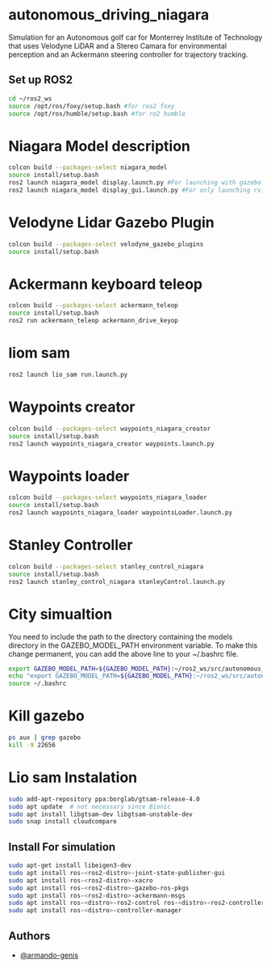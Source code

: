 # autonomous_driving_niagara
Simulation for an Autonomous golf car for Monterrey Institute of Technology that uses Velodyne LiDAR and a Stereo Camara for environmental perception and an Ackermann steering controller for trajectory tracking.

 ## Set up ROS2
```bash
cd ~/ros2_ws
source /opt/ros/foxy/setup.bash #for ros2 foxy
source /opt/ros/humble/setup.bash #for ro2 humble
```

# Niagara Model description
```bash
colcon build --packages-select niagara_model
source install/setup.bash
ros2 launch niagara_model display.launch.py #For launching with gazebo and rviz
ros2 launch niagara_model display_gui.launch.py #For only launching rviz
```

# Velodyne Lidar Gazebo Plugin
```bash
colcon build --packages-select velodyne_gazebo_plugins
source install/setup.bash
```

# Ackermann keyboard teleop
```bash
colcon build --packages-select ackermann_teleop
source install/setup.bash
ros2 run ackermann_teleop ackermann_drive_keyop
```

# liom sam
```bash
ros2 launch lio_sam run.launch.py
```

# Waypoints creator
```bash
colcon build --packages-select waypoints_niagara_creator
source install/setup.bash
ros2 launch waypoints_niagara_creator waypoints.launch.py
```
# Waypoints loader
```bash
colcon build --packages-select waypoints_niagara_loader
source install/setup.bash
ros2 launch waypoints_niagara_loader waypointsLoader.launch.py
```

# Stanley Controller 
```bash
colcon build --packages-select stanley_control_niagara
source install/setup.bash
ros2 launch stanley_control_niagara stanleyControl.launch.py
```

# City simualtion
You need to include the path to the directory containing the models directory in the GAZEBO_MODEL_PATH environment variable. To make this change permanent, you can add the above line to your ~/.bashrc file. 
```bash
export GAZEBO_MODEL_PATH=${GAZEBO_MODEL_PATH}:~/ros2_ws/src/autonomous_driving_niagara/city_simulation
echo "export GAZEBO_MODEL_PATH=${GAZEBO_MODEL_PATH}:~/ros2_ws/src/autonomous_driving_niagara/city_simulation" >> ~/.bashrc
source ~/.bashrc
```

# Kill gazebo
```bash
ps aux | grep gazebo
kill -9 22656
```



# Lio sam Instalation
```bash
sudo add-apt-repository ppa:borglab/gtsam-release-4.0
sudo apt update  # not necessary since Bionic
sudo apt install libgtsam-dev libgtsam-unstable-dev
sudo snap install cloudcompare
```

## Install For simulation
```bash
sudo apt-get install libeigen3-dev
sudo apt install ros-<ros2-distro>-joint-state-publisher-gui
sudo apt install ros-<ros2-distro>-xacro
sudo apt install ros-<ros2-distro>-gazebo-ros-pkgs
sudo apt install ros-<ros2-distro>-ackermann-msgs
sudo apt install ros-<distro>-ros2-control ros-<distro>-ros2-controllers
sudo apt install ros-<distro>-controller-manager
```

## Authors

- [@armando-genis](https://github.com/armando-genis)
